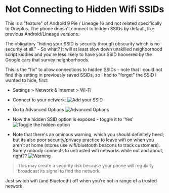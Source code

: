 # Not Connecting to Hidden Wifi SSIDs

This is a "feature" of Android 9 Pie / Lineage 16 and not related specifically to Oneplus.  The phone doesn't connect to hidden SSIDs by default, like previous Android/Lineage versions.

The obligatory "hiding your SSID is security through obscurity which is no security at all." - So what?  It will at least slow down unskilled neighborhood script kiddies and you're less likely to have your SSID hoovered by the Google cars that survey neighborhoods.

This is the "fix" to allow connections to hidden SSIDs - note that I could not find this setting in previously saved SSIDs, so I had to "forget" the SSID I wanted to hide, first:

- Settings > Network & Internet > Wi-Fi
- Connect to your network:
![Add your SSID](img/ssid1.png)

- Go to Advanced Options
![Advanced Options](img/ssid2.png)

- Now the hidden SSID option is exposed - toggle it to 'Yes'
![Toggle the hidden option](img/ssid3.png)

- Note that there's an ominous warning, which you should definitely heed; but its also poor security/privacy practice to leave wifi on when you aren't at home (stores use wifi/bluetooth beacons to track customers).  Surely nobody connects to untrusted wifi networks while out and about, right??
![Warning](img/ssid4.png)

> This may create a security risk because your phone will regularly broadcast its signal to find the network.

Just switch wifi (and Bluetooth) off when you're not in range of a trusted network.
